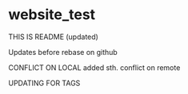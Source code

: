 # website_test

THIS IS README (updated)

Updates before rebase on github

CONFLICT ON LOCAL
added sth.
conflict on remote

UPDATING FOR TAGS
